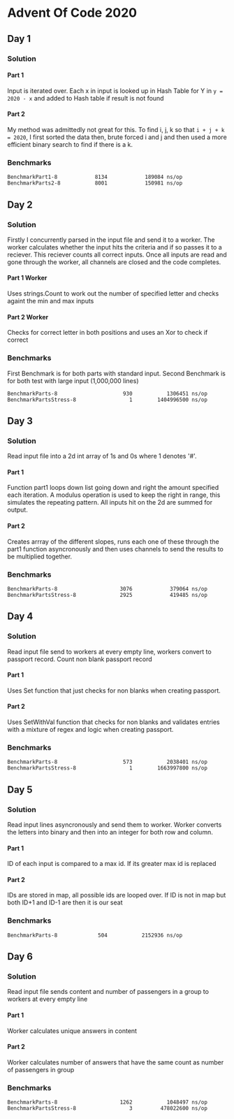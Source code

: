 # Advent Of Code 2020

## Day 1
### Solution
#### Part 1
Input is iterated over. Each x in input is looked up in Hash Table for Y in `y = 2020 - x` and added to Hash table if result is not found
#### Part 2
My method was admittedly not great for this. To find i, j, k so that `i + j + k = 2020`, I first sorted the data then, brute forced i and j and then used a more efficient binary search to find if there is a k.
### Benchmarks
```
BenchmarkPart1-8            8134            189084 ns/op
BenchmarkParts2-8           8001            150981 ns/op
```

## Day 2
### Solution
Firstly I concurrently parsed in the input file and send it to a worker. The worker calculates whether the input hits the criteria and if so passes it to a reciever. This reciever counts all correct inputs. Once all inputs are read and gone through the worker, all channels are closed and the code completes.
#### Part 1 Worker
Uses strings.Count to work out the number of specified letter and checks againt the min and max inputs
#### Part 2 Worker
Checks for correct letter in both positions and uses an Xor to check if correct
### Benchmarks
First Benchmark is for both parts with standard input. Second Benchmark is for both test with large input (1,000,000 lines)
```
BenchmarkParts-8                     930           1306451 ns/op
BenchmarkPartsStress-8                 1        1404996500 ns/op
```

## Day 3
### Solution
Read input file into a 2d int array of 1s and 0s where 1 denotes '#'. 
#### Part 1
Function part1 loops down list going down and right the amount specified each iteration. A modulus operation is used to keep the right in range, this simulates the repeating pattern. All inputs hit on the 2d are summed for output.
#### Part 2
Creates arrray of the different slopes, runs each one of these through the part1 function asyncronously and then uses channels to send the results to be multiplied together.
### Benchmarks
```
BenchmarkParts-8                    3076            379064 ns/op
BenchmarkPartsStress-8              2925            419485 ns/op
```

## Day 4
### Solution
Read input file send to workers at every empty line, workers convert to passport record. Count non blank passport record 
#### Part 1
Uses Set function that just checks for non blanks when creating passport.
#### Part 2
Uses SetWithVal function that checks for non blanks and validates entries with a mixture of regex and logic when creating passport.
### Benchmarks
```
BenchmarkParts-8                     573           2038401 ns/op
BenchmarkPartsStress-8                 1        1663997800 ns/op
```

## Day 5
### Solution
Read input lines asyncronously and send them to worker. Worker converts the letters into binary and then into an integer for both row and column. 
#### Part 1
ID of each input is compared to a max id. If its greater max id is replaced
#### Part 2
IDs are stored in map, all possible ids are looped over. If ID is not in map but both ID+1 and ID-1 are then it is our seat
### Benchmarks
```
BenchmarkParts-8             504           2152936 ns/op
```

## Day 6
### Solution
Read input file sends content and number of passengers in a group to workers at every empty line
#### Part 1
Worker calculates unique answers in content
#### Part 2
Worker calculates number of answers that have the same count as number of passengers in group
### Benchmarks
```
BenchmarkParts-8                    1262           1048497 ns/op
BenchmarkPartsStress-8                 3         478022600 ns/op
```